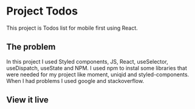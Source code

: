 # Project Todos

This project is Todos list for mobile first using React.

## The problem

In this project I used Styled components, JS, React, useSelector, useDispatch, useState and NPM. I used npm to instal some libraries that were needed for my project like moment, uniqid and styled-components. When I had problems I used google and stackoverflow. 

## View it live



